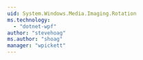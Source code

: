 ```yaml
---
uid: System.Windows.Media.Imaging.Rotation
ms.technology: 
  - "dotnet-wpf"
author: "stevehoag"
ms.author: "shoag"
manager: "wpickett"
---
```


